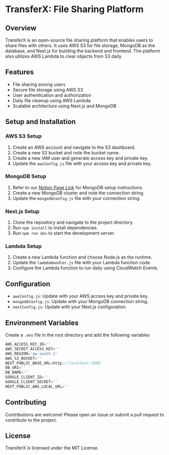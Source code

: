 # TransferX: File Sharing Platform

## Overview
TransferX is an open-source file sharing platform that enables users to share files with others. It uses AWS S3 for file storage, MongoDB as the database, and Next.js for building the backend and frontend. The platform also utilizes AWS Lambda to clear objects from S3 daily.

## Features
- File sharing among users
- Secure file storage using AWS S3
- User authentication and authorization
- Daily file cleanup using AWS Lambda
- Scalable architecture using Next.js and MongoDB

## Setup and Installation

### AWS S3 Setup
1. Create an AWS account and navigate to the S3 dashboard.
2. Create a new S3 bucket and note the bucket name.
3. Create a new IAM user and generate access key and private key.
4. Update the `awsConfig.js` file with your access key and private key.

### MongoDB Setup
1. Refer to our [Notion Page Link](https://adnaanazam.notion.site/MongoDB-d8d4a6cd91e0411ea26ca6d607299154?pvs=74) for MongoDB setup instructions.
2. Create a new MongoDB cluster and note the connection string.
3. Update the `mongodbConfig.js` file with your connection string.

### Next.js Setup
1. Clone the repository and navigate to the project directory.
2. Run `npm install` to install dependencies.
3. Run `npm run dev` to start the development server.

### Lambda Setup
1. Create a new Lambda function and choose Node.js as the runtime.
2. Update the `lambdaHandler.js` file with your Lambda function code.
3. Configure the Lambda function to run daily using CloudWatch Events.

## Configuration
- `awsConfig.js`: Update with your AWS access key and private key.
- `mongodbConfig.js`: Update with your MongoDB connection string.
- `nextConfig.js`: Update with your Next.js configuration.

## Environment Variables
Create a `.env` file in the root directory and add the following variables

```Javascript
AWS_ACCESS_KEY_ID=''
AWS_SECRET_ACCESS_KEY=''
AWS_REGION='ap-south-1'
AWS_S3_BUCKET=''
NEXT_PUBLIC_BASE_URL=http://localhost:3000
DB_URI=''
DB_NAME=''
GOOGLE_CLIENT_ID=''
GOOGLE_CLIENT_SECRET=''
NEXT_PUBLIC_AWS_LOCAL_URL=''
```

## Contributing
Contributions are welcome! Please open an issue or submit a pull request to contribute to the project.

## License
TransferX is licensed under the MIT License.

